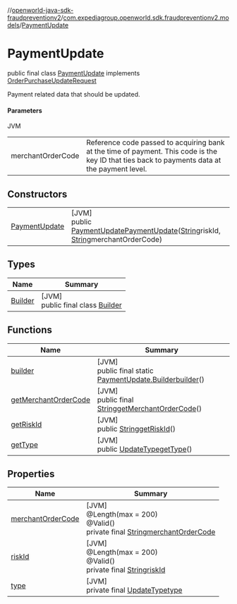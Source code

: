 //[openworld-java-sdk-fraudpreventionv2](../../../index.md)/[com.expediagroup.openworld.sdk.fraudpreventionv2.models](../index.md)/[PaymentUpdate](index.md)

# PaymentUpdate

public final class [PaymentUpdate](index.md) implements [OrderPurchaseUpdateRequest](../-order-purchase-update-request/index.md)

Payment related data that should be updated.

#### Parameters

JVM

| | |
|---|---|
| merchantOrderCode | Reference code passed to acquiring bank at the time of payment. This code is the key ID that ties back to payments data at the payment level. |

## Constructors

| | |
|---|---|
| [PaymentUpdate](-payment-update.md) | [JVM]<br>public [PaymentUpdate](index.md)[PaymentUpdate](-payment-update.md)([String](https://docs.oracle.com/javase/8/docs/api/java/lang/String.html)riskId, [String](https://docs.oracle.com/javase/8/docs/api/java/lang/String.html)merchantOrderCode) |

## Types

| Name | Summary |
|---|---|
| [Builder](-builder/index.md) | [JVM]<br>public final class [Builder](-builder/index.md) |

## Functions

| Name | Summary |
|---|---|
| [builder](builder.md) | [JVM]<br>public final static [PaymentUpdate.Builder](-builder/index.md)[builder](builder.md)() |
| [getMerchantOrderCode](get-merchant-order-code.md) | [JVM]<br>public final [String](https://docs.oracle.com/javase/8/docs/api/java/lang/String.html)[getMerchantOrderCode](get-merchant-order-code.md)() |
| [getRiskId](get-risk-id.md) | [JVM]<br>public [String](https://docs.oracle.com/javase/8/docs/api/java/lang/String.html)[getRiskId](get-risk-id.md)() |
| [getType](get-type.md) | [JVM]<br>public [UpdateType](../-update-type/index.md)[getType](get-type.md)() |

## Properties

| Name | Summary |
|---|---|
| [merchantOrderCode](index.md#1131029953%2FProperties%2F-1883119931) | [JVM]<br>@Length(max = 200)<br>@Valid()<br>private final [String](https://docs.oracle.com/javase/8/docs/api/java/lang/String.html)[merchantOrderCode](index.md#1131029953%2FProperties%2F-1883119931) |
| [riskId](index.md#854106876%2FProperties%2F-1883119931) | [JVM]<br>@Length(max = 200)<br>@Valid()<br>private final [String](https://docs.oracle.com/javase/8/docs/api/java/lang/String.html)[riskId](index.md#854106876%2FProperties%2F-1883119931) |
| [type](index.md#-1081033652%2FProperties%2F-1883119931) | [JVM]<br>private final [UpdateType](../-update-type/index.md)[type](index.md#-1081033652%2FProperties%2F-1883119931) |

